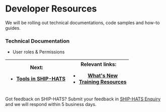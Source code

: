 # Developer Resources 
 
We will be rolling out technical documentations, code samples and how-to guides.  

### Technical Documentation 

- User roles & Permissions  


|          Next: <ul><li><a href="/training/tools">Tools in SHIP-HATS</li></ul>|                  Relevant links:<ul><li><a href="/whats-new">What's New</li><li><a href="/training/index">Training Resources</li></ul>|
|       --------       | -------------------------------------------------- |

Got feedback on SHIP-HATS? Submit your feedback in [SHIP-HATS Enquiry](https://www.developer.tech.gov.sg/singapore-government-tech-stack/toolchain/ship-hats-enquiries) and we will respond within 5 business days. 
